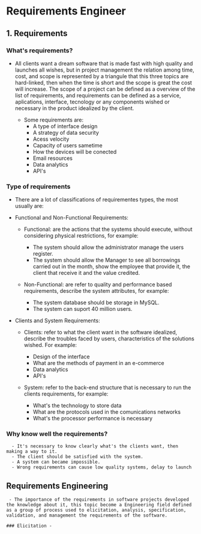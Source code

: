 # **Requirements Engineer**

## 1. Requirements

### What's requirements?

- All clients want a dream software that is made fast with high quality and launches all wishes, but in project management the relation among time, cost, and scope is represented by a triangule that this three topics are hard-linked, then when the time is short and the scope is great the cost will increase. The scope of a project can be defined as a overview of the list of requirements, and requirements can be defined as a service, aplications, interface, tecnology or any components wished or necessary in the product idealized by the client.

  - Some requirements are:
    - A type of interface design
    - A strategy of data security
    - Acess velocity
    - Capacity of users sametime
    - How the devices will be conected
    - Email resources
    - Data analytics
    - API's


### Type of requirements

  - There are a lot of classifications of requirementes types, the most usually are:

  - Functional and Non-Functional Requirements:
    - Functional: are the actions that the systems should execute, without considering physical restrictions, for example:
       - The system should allow the administrator manage the users register.
       - The system should allow the Manager to see all borrowings carried out in the month, show the employee that provide it, the client that receive it and the value credited.

    - Non-Functional: are refer to quality and performance based requirements, describe the system attributes, for example:
       - The system database should be storage in MySQL.
       - The system can suport 40 million users.
    
  - Clients and System Requirements:
    - Clients: refer to what the client want in the software idealized, describe the troubles faced by users, characteristics of the solutions wished. For example:
      - Design of the interface
      - What are the methods of payment in an e-commerce
      - Data analytics
      - API's

    - System: refer to the back-end structure that is necessary to run the clients requirements, for example:
      - What's the technology to store data
      - What are the protocols used in the comunications networks
      - What's the processor performance is necessary
        
    
 ### Why know well the requirements?

      - It's necessary to know clearly what's the clients want, then making a way to it.
      - The client should be satisfied with the system.
      - A system can became impossible.
      - Wrong requirements can cause low quality systems, delay to launch

## Requirements Engineering
 
     - The importance of the requirements in software projects developed the knowledge about it, this topic become a Engineering field defined as a group of process used to elicitation, analysis, specification, validation, and management the requirements of the software.

    ### Elicitation - 
